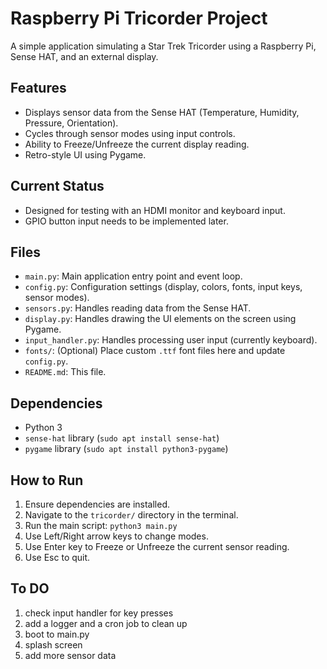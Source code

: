 # Raspberry Pi Tricorder Project

A simple application simulating a Star Trek Tricorder using a Raspberry Pi, Sense HAT, and an external display.

## Features

*   Displays sensor data from the Sense HAT (Temperature, Humidity, Pressure, Orientation).
*   Cycles through sensor modes using input controls.
*   Ability to Freeze/Unfreeze the current display reading.
*   Retro-style UI using Pygame.

## Current Status

*   Designed for testing with an HDMI monitor and keyboard input.
*   GPIO button input needs to be implemented later.

## Files

*   `main.py`: Main application entry point and event loop.
*   `config.py`: Configuration settings (display, colors, fonts, input keys, sensor modes).
*   `sensors.py`: Handles reading data from the Sense HAT.
*   `display.py`: Handles drawing the UI elements on the screen using Pygame.
*   `input_handler.py`: Handles processing user input (currently keyboard).
*   `fonts/`: (Optional) Place custom `.ttf` font files here and update `config.py`.
*   `README.md`: This file.

## Dependencies

*   Python 3
*   `sense-hat` library (`sudo apt install sense-hat`)
*   `pygame` library (`sudo apt install python3-pygame`)

## How to Run

1.  Ensure dependencies are installed.
2.  Navigate to the `tricorder/` directory in the terminal.
3.  Run the main script: `python3 main.py`
4.  Use Left/Right arrow keys to change modes.
5.  Use Enter key to Freeze or Unfreeze the current sensor reading.
6.  Use Esc to quit.

## To DO

1. check input handler for key presses
2. add a logger and a cron job to clean up
3. boot to main.py 
4. splash screen
5. add more sensor data